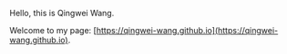 Hello, this is Qingwei Wang.

Welcome to my page: [https://qingwei-wang.github.io](https://qingwei-wang.github.io).
  
